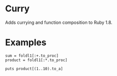 # Curry

Adds currying and function composition to Ruby 1.8.


# Examples

	sum = foldl1[:+.to_proc]
	product = foldl1[:*.to_proc]

	puts product[(1..10).to_a]
